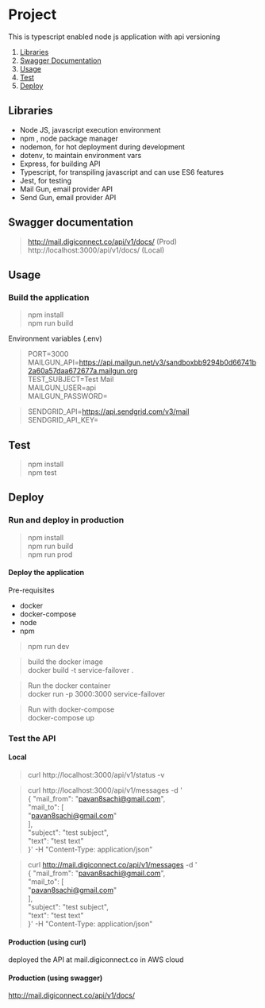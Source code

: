 # Project

This is typescript enabled node js application with api versioning

1. [ Libraries ](#Libraries)
2. [ Swagger Documentation ](#Swagger-documentation)
3. [ Usage ](#usage)
4. [ Test ](#Test)
5. [ Deploy ](#Deploy)

## Libraries

* Node JS, javascript execution environment
* npm , node package manager
* nodemon, for hot deployment during development
* dotenv, to maintain environment vars
* Express, for building API
* Typescript, for transpiling javascript and can use ES6 features
* Jest, for testing
* Mail Gun, email provider API
* Send Gun, email provider API

## Swagger documentation

>  http://mail.digiconnect.co/api/v1/docs/ (Prod)  
   http://localhost:3000/api/v1/docs/ (Local)

## Usage

### Build the application

> npm install  
> npm run build

Environment variables (.env)

> PORT=3000  
  MAILGUN_API=https://api.mailgun.net/v3/sandboxbb9294b0d66741b2a60a57daa672677a.mailgun.org  
  TEST_SUBJECT=Test Mail  
  MAILGUN_USER=api  
  MAILGUN_PASSWORD=  

> SENDGRID_API=https://api.sendgrid.com/v3/mail  
SENDGRID_API_KEY=  


## Test

> npm install  
> npm test 

## Deploy

### Run and deploy in production

> npm install  
> npm run build  
> npm run prod   

#### Deploy the application

Pre-requisites
  * docker
  * docker-compose
  * node
  * npm

> npm run dev

>  build the docker image  
   docker build -t service-failover .  
   
>  Run the docker container  
   docker run -p 3000:3000 service-failover

>  Run with docker-compose    
   docker-compose up  



### Test the API


#### Local


> curl http://localhost:3000/api/v1/status -v  

>  curl http://localhost:3000/api/v1/messages -d ' \
{ 
  "mail_from": "pavan8sachi@gmail.com",    
  "mail_to": [   
     "pavan8sachi@gmail.com"   
 ],   
 "subject": "test subject",  
 "text": "test text"   
 }' -H "Content-Type: application/json"  

>  curl http://mail.digiconnect.co/api/v1/messages -d ' \
{ 
  "mail_from": "pavan8sachi@gmail.com",    
  "mail_to": [   
     "pavan8sachi@gmail.com"   
 ],   
 "subject": "test subject",  
 "text": "test text"   
 }' -H "Content-Type: application/json"    



#### Production (using curl)


deployed the API at mail.digiconnect.co in AWS cloud

#### Production (using swagger)

http://mail.digiconnect.co/api/v1/docs/